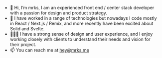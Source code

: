 - 👋 Hi, I’m mrks, I am an experienced front end / center stack developer with a passion for design and product strategy.
- 🌱 I have worked in a range of technologies but nowadays I code mostly in React / Next.js / Remix, and more recently have been excited  about Solid and Svelte.
- 👩🏽‍💻 I have a strong sense of design and user experience, and I enjoy working closely with clients to understand their needs and vision for their project. 
- 📫 You can reach me at hey@mrks.me
